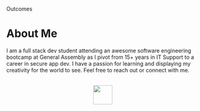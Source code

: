 Outcomes

<h1>About Me</h1>
<p>I am a full stack dev student attending an awesome software engineering bootcamp at General Assembly as I pivot from 15+ years in IT Support to a career in secure app dev. I have a passion for learning and displaying my creativity for the world to see. Feel free to reach out or connect with me.</p>
<br>

<center>
<a href="https://linkedin.com/in/ant-tron" target="_blank" rel="noreferrer noopener"><img src="https://user-images.githubusercontent.com/102558165/162779338-58b059ec-432c-4b8d-8114-226f836ba479.jpg" height="50" width="50"></a>

</center>
